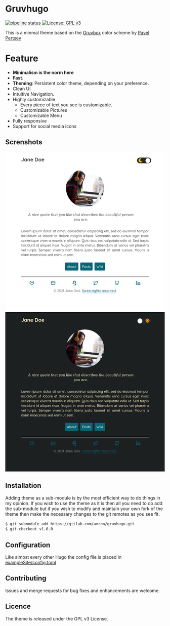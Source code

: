 # Gruvhugo
[![pipeline status](https://gitlab.com/avron/gruvhugo/badges/master/pipeline.svg)](https://gitlab.com/avron/gruvhugo/-/commits/master)
[![License: GPL v3](https://img.shields.io/badge/License-GPLv3-blue.svg)](https://www.gnu.org/licenses/gpl-3.0)

This is a minmal theme based on the [Gruvbox](https://github.com/morhetz/gruvbox) color scheme by [Pavel Pertsev](https://github.com/morhetz/)

# Feature
- **Minimalism is the norm here** 
- **Fast.**
- **Theming**: Persistent color theme, depending on your preference.
- Clean UI
- Intuitive Navigation.
- Highly customizable
  - Every piece of text you see is customizable.
  - Customizable Pictures
  - Customizable Menu 
- Fully responsive
- Support for social media icons

## Screnshots
![Main page screenshot: Light Theme](images/readme/screenshot.png "Light Theme Screenshot")
![Main page screenshot: Dark Theme](images/readme/screenshot-dark.png "Light Dark Screenshot")

## Installation
Adding theme as a sub-module is by the most efficient way to do things in my opinion. If you wish to use the theme as it is then all you need to do add the sub-module but if you wish to modify and maintain your own fork of the theme then make the necessary changes to the git remotes as you see fit.

``` sh
$ git submodule add https://gitlab.com/avron/gruvhugo.git
$ git checkout v1.0.0
```
## Configuration
Like almost every other Hugo the config file is placed in 
[exampleSite/config.toml](https://gitlab.com/avron/gruvhugo/-/blob/master/exampleSite/config.toml)

## Contributing
Issues and merge requests for bug fixes and enhancements are welcome.

## Licence
The theme is released under the GPL v3 License.
